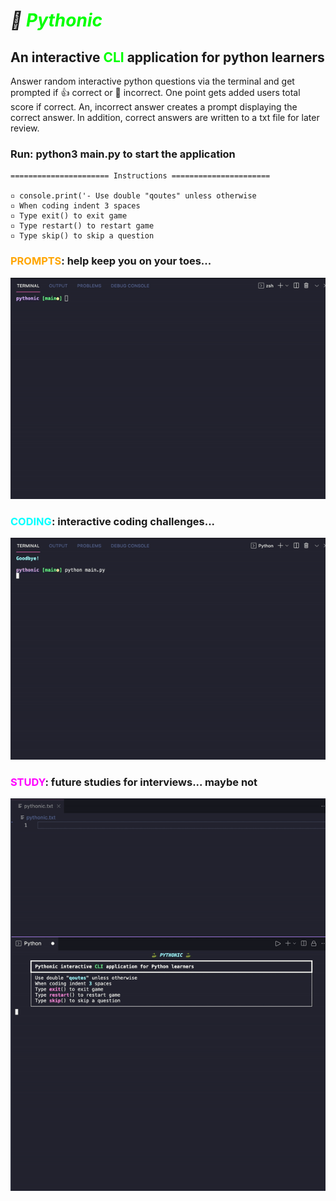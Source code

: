 # ***🐍 <span style="color:lime">Pythonic</span>***

## **An interactive <span style="color:lime">CLI</span> application for python learners**

Answer random interactive python questions via the terminal and get prompted if 👍 correct or 💩 incorrect. One point gets added users total score if correct. An, incorrect answer creates a prompt displaying the correct answer. In addition, correct answers are written to a txt file for later review.

### **Run: python3 main.py to start the application**

    ====================== Instructions ======================
   
    ▫ console.print('- Use double "qoutes" unless otherwise
    ▫ When coding indent 3 spaces
    ▫ Type exit() to exit game
    ▫ Type restart() to restart game
    ▫ Type skip() to skip a question


### **<span style="color:orange">PROMPTS</span>: help keep you on your toes...**
![Pythonic Prompts](assets/images/pythonic_00.gif "Pythonic Prompts")

### **<span style="color:cyan">CODING</span>: interactive coding challenges...**
![Pythonic Coding](assets/images/pythonic_01.gif "Pythonic Coding")

### **<span style="color:magenta">STUDY</span>: future studies for interviews... maybe not**
![Pythonic Studies](assets/images/pythonic_02.gif "Pythonic Studies")